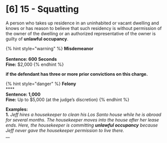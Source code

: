 # \[6] 15 - Squatting

A person who takes up residence in an uninhabited or vacant dwelling and knows or has reason to believe that such residency is without permission of the owner of the dwelling or an authorized representative of the owner is guilty of **unlawful occupancy**.

{% hint style="warning" %}
**Misdemeanor**\
\
**Sentence: 600 Seconds** \
**Fine:** $2,000
{% endhint %}

**if the defendant has three or more prior convictions on this charge.**

{% hint style="danger" %}
&#x20;**Felony**\
****\
**Sentence: 1,000**\
**Fine:** Up to $5,000 (at the judge’s discretion)
{% endhint %}

**Examples:** \
**1.** _Jeff hires a housekeeper to clean his Los Santo house while he is abroad for several months. The housekeeper moves into the house after her lease ends. Here, the housekeeper is committing **unlawful occupancy** because Jeff never gave the housekeeper permission to live there._\
__
